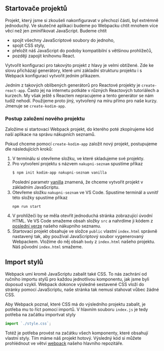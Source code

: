 ## Startovače projektů

Projekt, který jsme si zkoušeli nakonfiguravat v přechozí části, byl extrémně jednoduchý. Ve skutečné aplikaci budeme po Webpacku chtít mnohem více věcí než jen zminifikovat JavaScript. Budeme chtít

- spojit všechny JavaScriptové soubory do jednoho,
- spojit CSS styly,
- přeložit náš JavaScript do podoby kompatibilní s většinou prohlížečů,
- později zapojit knihovnu React.

Vytvořit konfiguraci pro takovýto projekt z hlavy je velmi obtížené. Zde ke slovu přicházají generátory, které umí základní strukturu projektu i s Webpack konfigurací vytvořit jedním příkazem.

Jedním z takových oblíbených generátorů pro Reactové projekty je `create-react-app`. Často jej na internetu potkáte v různých Reactových tutoriálech a kurzech. My však ještě s Reactem nepracujeme a tento generátor se nám tudíž nehodí. Použijeme proto jiný, vytvořený na míru přímo pro naše kurzy. Jmenuje se `create-kodim-app`.

### Postup založení nového projektu

Založíme si startovací Webpack projekt, do kterého poté zkopírujeme kód naší aplikace na správu nákupních seznamů.

Pokud chceme pomocí `create-kodim-app` založit nový projekt, postupujeme dle následujících kroků:

1. V terminálu si otevřeme složku, ve které skladujeme své projekty.
1. Pro vytvoření projektu s názvem `nakupni-seznam` spustíme příkaz
   ```sh
   $ npm init kodim-app nakupni-seznam vanilla
   ```
   Poslední parametr [vanilla](https://en.wikipedia.org/wiki/Plain_vanilla) znamená, že chceme vytvořit projekt v základním JavaScriptu.
1. Otevřeme složku `nakupni-seznam` ve VS Code. Spustíme terminál a uvnitř této složky spustíme příkaz
   ```
   npm run start
   ```
1. V prohlížeči by se měla otevřít jednoduchá stránka zobrazující úvodní HTML. Ve VS Code smažeme obsah složky `src` a nahrdíme ji kódem z [poslední verze](https://github.com/Czechitas-podklady-WEB/prvni-komponenta/tree/posilani-dat) našeho nákupního seznamu.
1. Startovací projekt obsahuje ve složce `public` vlastní `index.html` správně nastavený tak, aby používal JavaScriptový soubor vygenerovaný Webpackem. Vložíme do něj obsah `body` z `index.html` našeho projektu. Náš původní `index.html` smažeme.

## Import stylů

Webpack umí kromě JavaScriptu zabalit také CSS. To nás zachrání od ručního importu stylů pro každou jednotlivou komponentu, jak jsme byli doposud vzyklí. Webpack dokonce výsledné sestavené CSS vloží do stránky pomocí JavaScriptu, naše stránka tak nemusí stahovat vůbec žádné CSS.

Aby Webpack poznal, které CSS má do výsledního projektu zabalit, je potřeba mu to říct pomocí importů. V hlavním souboru `index.js` je tedy potřeba na začátku importvat styly

```js
import `./style.css`;
```

Totéž je potřeba provést na začátku všech komponenty, které obsahují vlastní styly. Tím máme náš projekt hotový. Výsledný kód si můžete prohlédnout ve větvi [webpack](https://github.com/Czechitas-podklady-WEB/prvni-komponenta/tree/webpack) našeho hlavního repozitáře.
